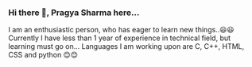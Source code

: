 ### Hi there 👋, Pragya Sharma here...
I am an enthusiastic person, who has eager to learn new things..😃😃
Currently I have less than 1 year of experience in technical field, but learning must go on...
Languages I am working upon are C, C++, HTML, CSS and python 😊😊


<!--
**PragyaS-cyber/PragyaS-cyber** is a ✨ _special_ ✨ repository because its `README.md` (this file) appears on your GitHub profile.

Here are some ideas to get you started:

- 🔭 I’m currently working on ...C++
- 🌱 I’m currently learning ...python
- 👯 I’m looking to collaborate on ...
- 🤔 I’m looking for help with ...
- 💬 Ask me about ...
- 📫 How to reach me: ...
- 😄 Pronouns: ...
- ⚡ Fun fact: ...
-->

